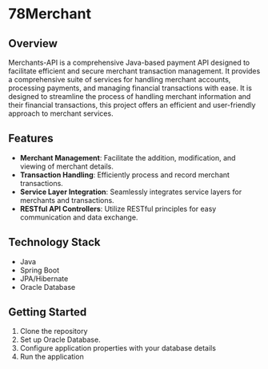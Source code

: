 # 78Merchant

## Overview
Merchants-API is a comprehensive Java-based payment API designed to facilitate efficient and secure merchant transaction management. It provides a comprehensive suite of services for handling merchant accounts, processing payments, and managing financial transactions with ease.
It is designed to streamline the process of handling merchant information and their financial transactions, this project offers an efficient and user-friendly approach to merchant services.

## Features
- **Merchant Management**: Facilitate the addition, modification, and viewing of merchant details.
- **Transaction Handling**: Efficiently process and record merchant transactions.
- **Service Layer Integration**: Seamlessly integrates service layers for merchants and transactions.
- **RESTful API Controllers**: Utilize RESTful principles for easy communication and data exchange.

## Technology Stack
- Java
- Spring Boot
- JPA/Hibernate
- Oracle Database

## Getting Started
1. Clone the repository
2. Set up Oracle Database.
3. Configure application properties with your database details
4. Run the application


